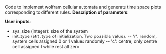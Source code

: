Code to implement wolfram cellular automata and generate time space plots corresponding to different rules.
**Description of parameters**:

**User inputs**:

- sys_size (integer): size of the system
- init_type (str): type of initialization. Two possible values:
-- 'r': random; system cells assigned 0 or 1 values randomly
-- 'c': centre; only centre cell assigned 1 while rest all zero
